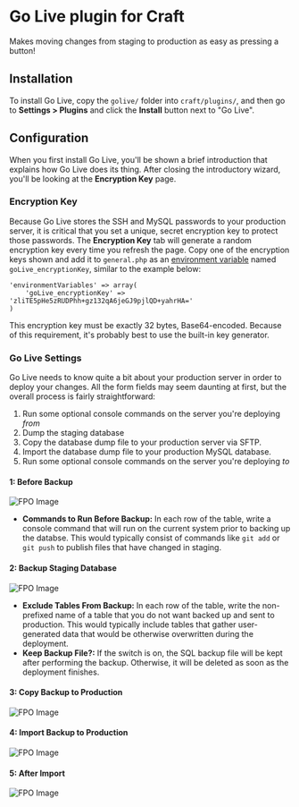 # Go Live plugin for Craft

Makes moving changes from staging to production as easy as pressing a button!

## Installation

To install Go Live, copy the `golive/` folder into `craft/plugins/`, and then go to **Settings &gt; Plugins** and click the **Install** button next to "Go Live".

## Configuration

When you first install Go Live, you'll be shown a brief introduction that explains how Go Live does its thing. After closing the introductory wizard, you'll be looking at the **Encryption Key** page.


### Encryption Key

Because Go Live stores the SSH and MySQL passwords to your production server, it is critical that you set a unique, secret encryption key to protect those passwords. The **Encryption Key** tab will generate a random encryption key every time you refresh the page. Copy one of the encryption keys shown and add it to `general.php` as an [environment variable](http://buildwithcraft.com/docs/config-settings#environmentVariables) named `goLive_encryptionKey`, similar to the example below:

```
'environmentVariables' => array(
    'goLive_encryptionKey' => 'zliTE5pHe5zRUDPhh+gz132qA6jeGJ9pjlQD+yahrHA='
)
```

This encryption key must be exactly 32 bytes, Base64-encoded. Because of this requirement, it's probably best to use the built-in key generator.

### Go Live Settings

Go Live needs to know quite a bit about your production server in order to deploy your changes. All the form fields may seem daunting at first, but the overall process is fairly straightforward:

1. Run some optional console commands on the server you're deploying _from_
1. Dump the staging database
1. Copy the database dump file to your production server via SFTP.
1. Import the database dump file to your production MySQL database.
1. Run some optional console commands on the server you're deploying _to_

#### 1: Before Backup
![FPO Image](http://fpoimg.com/640x320)

* **Commands to Run Before Backup:** In each row of the table, write a console command that will run on the current system prior to backing up the databse. This would typically consist of commands like `git add` or `git push` to publish files that have changed in staging.

#### 2: Backup Staging Database
![FPO Image](http://fpoimg.com/640x320)

* **Exclude Tables From Backup:** In each row of the table, write the non-prefixed name of a table that you do not want backed up and sent to production. This would typically include tables that gather user-generated data that would be otherwise overwritten during the deployment.
* **Keep Backup File?:** If the switch is on, the SQL backup file will be kept after performing the backup. Otherwise, it will be deleted as soon as the deployment finishes.

#### 3: Copy Backup to Production
![FPO Image](http://fpoimg.com/640x320)

#### 4: Import Backup to Production
![FPO Image](http://fpoimg.com/640x320)

#### 5: After Import
![FPO Image](http://fpoimg.com/640x320)
